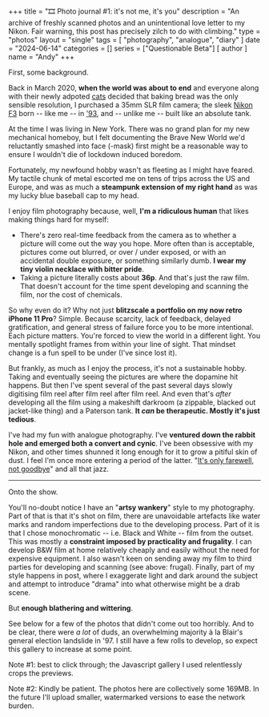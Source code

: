 +++
title = "🎞️ Photo journal #1: it's not me, it's you"
description = "An archive of freshly scanned photos and an unintentional love letter to my Nikon. Fair warning, this post has precisely zilch to do with climbing."
type = "photos"
layout = "single"
tags = [
    "photography",
    "analogue",
    "diary"
]
date = "2024-06-14"
categories = []
series = ["Questionable Beta"]
[ author ]
  name = "Andy"
+++

First, some background. 

Back in March 2020, **when the world was about to end** and everyone along with their newly adpoted [cats](gallery/030-cats-002.jpg) decided that baking bread was the only sensible resolution, I purchased a 35mm SLR film camera; the sleek [Nikon F3](https://en.wikipedia.org/wiki/Nikon_F3) born -- like me -- in ['93](https://www.nicovandijk.net/serialF3.htm), and -- unlike me -- built like an absolute tank. 

At the time I was living in New York. There was no grand plan for my new mechanical homeboy, but I felt documenting the Brave New World we'd reluctantly smashed into face (-mask) first might be a reasonable way to ensure I wouldn't die of lockdown induced boredom.

Fortunately, my newfound hobby wasn't as fleeting as I might have feared. My tactile chunk of metal escorted me on tens of trips across the US and Europe, and was as much a **steampunk extension of my right hand** as was my lucky blue baseball cap to my head.

I enjoy film photography because, well, **I'm a ridiculous human** that likes making things hard for myself: 
* There's zero real-time feedback from the camera as to whether a picture will come out the way you hope. More often than is acceptable, pictures come out blurred, or over / under exposed, or with an accidental double exposure, or something similarly dumb. **I wear my tiny violin necklace with bitter pride**. 
* Taking a picture literally costs about **36p**. And that's just the raw film. That doesn't account for the time spent developing and scanning the film, nor the cost of chemicals. 

So why even do it? Why not just **blitzscale a portfolio on my now retro iPhone 11 Pro**? Simple. Because scarcity, lack of feedback, delayed gratification, and general stress of failure force you to be more intentional. Each picture matters. You're forced to view the world in a different light. You mentally spotlight frames from within your line of sight. That mindset change is a fun spell to be under (I've since lost it).

But frankly, as much as I enjoy the process, it's not a sustainable hobby. Taking and eventually seeing the pictures are where the dopamine hit happens. But then I've spent several of the past several days slowly digitising film reel after film reel after film reel. And even that's _after_ developing all the film using a makeshift darkroom (a zippable, blacked out jacket-like thing) and a Paterson tank. **It *can* be therapeutic. Mostly it's just tedious**. 

I've had my fun with analogue photography. I've **ventured down the rabbit hole and emerged both a convert and cynic**. I've been obsessive with my Nikon, and other times shunned it long enough for it to grow a pitiful skin of dust. I feel I'm once more entering a period of the latter. "[It's only farewell, not goodbye](https://youtu.be/Kv7K9ghgcgA?si=38XfJS6zq3sYaGWp&t=154)" and all that jazz. 

---

Onto the show. 

You'll no-doubt notice I have an "**artsy wankery**" style to my photography. Part of that is that it's shot on film, there are unavoidable artefacts like water marks and random imperfections due to the developing process. Part of it is that I chose monochromatic -- i.e. Black and White -- film from the outset. This was mostly a **constraint imposed by practicality and frugality**. I can develop B&W film at home relatively cheaply and easily without the need for expensive equipment. I also wasn't keen on sending away my film to third parties for developing and scanning (see above: frugal). Finally, part of my style happens in post, where I exaggerate light and dark around the subject and attempt to introduce "drama" into what otherwise might be a drab scene. 

But **enough blathering and wittering**. 

See below for a few of the photos that didn't come out too horribly. And to be clear, there were *a lot* of duds, an overwhelming majority à la Blair's general election landslide in '97. I still have a few rolls to develop, so expect this gallery to increase at some point. 

Note #1: best to click through; the Javascript gallery I used relentlessly crops the previews. 

Note #2: Kindly be patient. The photos here are collectively some 169MB. In the future I'll upload smaller, watermarked versions to ease the network burden.  